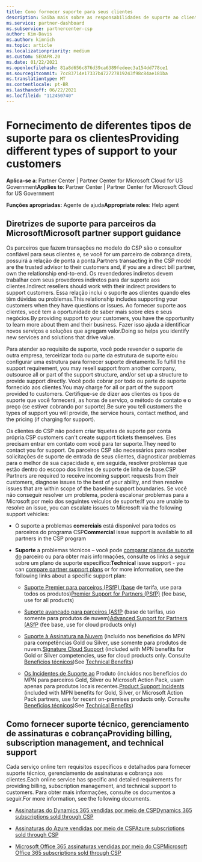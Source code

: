 ```yaml
---
title: Como fornecer suporte para seus clientes
description: Saiba mais sobre as responsabilidades de suporte ao cliente para parceiros no programa CSP. Aborda o suporte para cobrança, gerenciamento de assinaturas e problemas técnicos.
ms.service: partner-dashboard
ms.subservice: partnercenter-csp
author: Kim-Davis
ms.author: kimnich
ms.topic: article
ms.localizationpriority: medium
ms.custom: SEOAPR.20
ms.date: 01/22/2021
ms.openlocfilehash: 81a8d656c876d39ca6389fedeec3a154dd778ce1
ms.sourcegitcommit: 7cc83714e17337b472727819243f98c84ae181ba
ms.translationtype: MT
ms.contentlocale: pt-BR
ms.lasthandoff: 06/22/2021
ms.locfileid: "112450740"
---
```

# <a name="providing-different-types-of-support-to-your-customers"></a><span data-ttu-id="37c7b-104">Fornecimento de diferentes tipos de suporte para os clientes</span><span class="sxs-lookup"><span data-stu-id="37c7b-104">Providing different types of support to your customers</span></span>

<span data-ttu-id="37c7b-105">**Aplica-se a**: Partner Center | Partner Center for Microsoft Cloud for US Government</span><span class="sxs-lookup"><span data-stu-id="37c7b-105">**Applies to**: Partner Center | Partner Center for Microsoft Cloud for US Government</span></span>

<span data-ttu-id="37c7b-106">**Funções apropriadas:** Agente de ajuda</span><span class="sxs-lookup"><span data-stu-id="37c7b-106">**Appropriate roles**: Help agent</span></span>

## <a name="microsoft-partner-support-guidance"></a><span data-ttu-id="37c7b-107">Diretrizes de suporte para parceiros da Microsoft</span><span class="sxs-lookup"><span data-stu-id="37c7b-107">Microsoft partner support guidance</span></span>

<span data-ttu-id="37c7b-108">Os parceiros que fazem transações no modelo do CSP são o consultor confiável para seus clientes e, se você for um parceiro de cobrança direta, possuirá a relação de ponta a ponta.</span><span class="sxs-lookup"><span data-stu-id="37c7b-108">Partners transacting in the CSP model are the trusted advisor to their customers and, if you are a direct bill partner, own the relationship end-to-end.</span></span> <span data-ttu-id="37c7b-109">Os revendedores indiretos devem trabalhar com seus provedores indiretos para dar suporte aos clientes.</span><span class="sxs-lookup"><span data-stu-id="37c7b-109">Indirect resellers should work with their indirect providers to support customers.</span></span> <span data-ttu-id="37c7b-110">Essa relação inclui o suporte aos clientes quando eles têm dúvidas ou problemas.</span><span class="sxs-lookup"><span data-stu-id="37c7b-110">This relationship includes supporting your customers when they have questions or issues.</span></span> <span data-ttu-id="37c7b-111">Ao fornecer suporte aos clientes, você tem a oportunidade de saber mais sobre eles e seus negócios.</span><span class="sxs-lookup"><span data-stu-id="37c7b-111">By providing support to your customers, you have the opportunity to learn more about them and their business.</span></span> <span data-ttu-id="37c7b-112">Fazer isso ajuda a identificar novos serviços e soluções que agregam valor.</span><span class="sxs-lookup"><span data-stu-id="37c7b-112">Doing so helps you identify new services and solutions that drive value.</span></span>

<span data-ttu-id="37c7b-113">Para atender ao requisito de suporte, você pode revender o suporte de outra empresa, terceirizar toda ou parte da estrutura de suporte e/ou configurar uma estrutura para fornecer suporte diretamente.</span><span class="sxs-lookup"><span data-stu-id="37c7b-113">To fulfill the support requirement, you may resell support from another company, outsource all or part of the support structure, and/or set up a structure to provide support directly.</span></span> <span data-ttu-id="37c7b-114">Você pode cobrar por todo ou parte do suporte fornecido aos clientes.</span><span class="sxs-lookup"><span data-stu-id="37c7b-114">You may charge for all or part of the support provided to customers.</span></span> <span data-ttu-id="37c7b-115">Certifique-se de dizer aos clientes os tipos de suporte que você fornecerá, as horas de serviço, o método de contato e o preço (se estiver cobrando por suporte).</span><span class="sxs-lookup"><span data-stu-id="37c7b-115">Be sure you tell customers the types of support you will provide, the service hours, contact method, and the pricing (if charging for support).</span></span>

<span data-ttu-id="37c7b-116">Os clientes do CSP não podem criar tíquetes de suporte por conta própria.</span><span class="sxs-lookup"><span data-stu-id="37c7b-116">CSP customers can't create support tickets themselves.</span></span> <span data-ttu-id="37c7b-117">Eles precisam entrar em contato com você para ter suporte.</span><span class="sxs-lookup"><span data-stu-id="37c7b-117">They need to contact you for support.</span></span> <span data-ttu-id="37c7b-118">Os parceiros CSP são necessários para receber solicitações de suporte de entrada de seus clientes, diagnosticar problemas para o melhor de sua capacidade e, em seguida, resolver problemas que estão dentro do escopo dos limites de suporte de linha de base.</span><span class="sxs-lookup"><span data-stu-id="37c7b-118">CSP Partners are required to receive incoming support requests from their customers, diagnose issues to the best of your ability, and then resolve issues that are within scope of the baseline support boundaries.</span></span> <span data-ttu-id="37c7b-119">Se você não conseguir resolver um problema, poderá escalonar problemas para a Microsoft por meio dos seguintes veículos de suporte:</span><span class="sxs-lookup"><span data-stu-id="37c7b-119">If you are unable to resolve an issue, you can escalate issues to Microsoft via the following support vehicles:</span></span>

- <span data-ttu-id="37c7b-120">O suporte a problemas **comerciais** está disponível para todos os parceiros do programa CSP</span><span class="sxs-lookup"><span data-stu-id="37c7b-120">**Commercial** issue support is available to all partners in the CSP program</span></span>

- <span data-ttu-id="37c7b-121">**Suporte** a problemas técnicos – você pode [comparar planos de suporte do](https://partner.microsoft.com/support/partnersupport) parceiro ou para obter mais informações, consulte os links a seguir sobre um plano de suporte específico:</span><span class="sxs-lookup"><span data-stu-id="37c7b-121">**Technical** issue support - you can [compare partner support plans](https://partner.microsoft.com/support/partnersupport) or for more information, see the following links  about a specific support plan:</span></span>

  - <span data-ttu-id="37c7b-122">[Suporte Premier para parceiros (PSfP) (base](https://partner.microsoft.com/support/microsoft-services-premier-support) de tarifa, use para todos os produtos)</span><span class="sxs-lookup"><span data-stu-id="37c7b-122">[Premier Support for Partners (PSfP)](https://partner.microsoft.com/support/microsoft-services-premier-support) (fee base, use for all products)</span></span>

  - <span data-ttu-id="37c7b-123">[Suporte avançado para parceiros (ASfP](https://partner.microsoft.com/support/advanced-cloud-support) (base de tarifas, uso somente para produtos de nuvem)</span><span class="sxs-lookup"><span data-stu-id="37c7b-123">[Advanced Support for Partners (ASfP](https://partner.microsoft.com/support/advanced-cloud-support) (fee base, use for cloud products only)</span></span>

  - <span data-ttu-id="37c7b-124">[Suporte à Assinatura na Nuvem](manage-your-partner-network-benefits.md) (incluído nos benefícios do MPN para competências Gold ou Silver, use somente para produtos de nuvem.</span><span class="sxs-lookup"><span data-stu-id="37c7b-124">[Signature Cloud Support](manage-your-partner-network-benefits.md) (included with MPN benefits for Gold or Silver competencies, use for cloud products only.</span></span> <span data-ttu-id="37c7b-125">Consulte [Benefícios técnicos](mpn-benefits-technical-support.md))</span><span class="sxs-lookup"><span data-stu-id="37c7b-125">See [Technical Benefits](mpn-benefits-technical-support.md))</span></span>

  - <span data-ttu-id="37c7b-126">[Os Incidentes de Suporte ao](manage-your-partner-network-benefits.md) Produto (incluídos nos benefícios do MPN para parceiros Gold, Silver ou Microsoft Action Pack, usam apenas para produtos locais recentes.</span><span class="sxs-lookup"><span data-stu-id="37c7b-126">[Product Support Incidents](manage-your-partner-network-benefits.md) (included with MPN benefits for Gold, Silver, or Microsoft Action Pack partners, use for recent on-premises products only.</span></span> <span data-ttu-id="37c7b-127">Consulte [Benefícios técnicos](mpn-benefits-technical-support.md))</span><span class="sxs-lookup"><span data-stu-id="37c7b-127">See [Technical Benefits](mpn-benefits-technical-support.md))</span></span>

## <a name="providing-billing-subscription-management-and-technical-support"></a><span data-ttu-id="37c7b-128">Como fornecer suporte técnico, gerenciamento de assinaturas e cobrança</span><span class="sxs-lookup"><span data-stu-id="37c7b-128">Providing billing, subscription management, and technical support</span></span> 

<span data-ttu-id="37c7b-129">Cada serviço online tem requisitos específicos e detalhados para fornecer suporte técnico, gerenciamento de assinaturas e cobrança aos clientes.</span><span class="sxs-lookup"><span data-stu-id="37c7b-129">Each online service has specific and detailed requirements for providing billing, subscription management, and technical support to customers.</span></span> <span data-ttu-id="37c7b-130">Para obter mais informações, consulte os documentos a seguir.</span><span class="sxs-lookup"><span data-stu-id="37c7b-130">For more information, see the following documents.</span></span>

- [<span data-ttu-id="37c7b-131">Assinaturas do Dynamics 365 vendidas por meio de CSP</span><span class="sxs-lookup"><span data-stu-id="37c7b-131">Dynamics 365 subscriptions sold through CSP</span></span>](https://www.microsoftpartnercommunity.com/t5/CSP/Microsoft-Partner-Support-Guidance/m-p/5262#M30)

- [<span data-ttu-id="37c7b-132">Assinaturas do Azure vendidas por meio de CSP</span><span class="sxs-lookup"><span data-stu-id="37c7b-132">Azure subscriptions sold through CSP</span></span>](https://www.microsoftpartnercommunity.com/t5/CSP/Microsoft-Partner-Support-Guidance/m-p/5263#M31)

- [<span data-ttu-id="37c7b-133">Microsoft Office 365 assinaturas vendidas por meio do CSP</span><span class="sxs-lookup"><span data-stu-id="37c7b-133">Microsoft Office 365 subscriptions sold through CSP</span></span>](https://www.microsoftpartnercommunity.com/t5/CSP/Microsoft-Partner-Support-Guidance/m-p/5264#M32)
